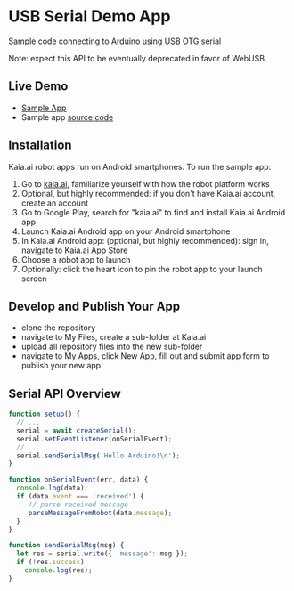 # USB Serial Demo App
Sample code connecting to Arduino using USB OTG serial

Note: expect this API to be eventually deprecated in favor of WebUSB

## Live Demo
- [Sample App](https://kaia.ai/view-app/5bea7418f8864127d7ee4cac)
- Sample app [source code](https://github.com/kaiaai/tree/master/usb-serial)

## Installation
Kaia.ai robot apps run on Android smartphones. To run the sample app:
1. Go to [kaia.ai](https://kaia.ai/), familiarize yourself with how the robot platform works
2. Optional, but highly recommended: if you don't have Kaia.ai account, create an account
3. Go to Google Play, search for "kaia.ai" to find and install Kaia.ai Android app
4. Launch Kaia.ai Android app on your Android smartphone
5. In Kaia.ai Android app: (optional, but highly recommended): sign in, navigate to Kaia.ai App Store
6. Choose a robot app to launch
7. Optionally: click the heart icon to pin the robot app to your launch screen 

## Develop and Publish Your App
- clone the repository
- navigate to My Files, create a sub-folder at Kaia.ai
- upload all repository files into the new sub-folder
- navigate to My Apps, click New App, fill out and submit app form to publish your new app

## Serial API Overview
```js
function setup() {
  // ...
  serial = await createSerial();
  serial.setEventListener(onSerialEvent);
  // ...
  serial.sendSerialMsg('Hello Arduino!\n');
}

function onSerialEvent(err, data) {
  console.log(data);
  if (data.event === 'received') {
     // parse received message
     parseMessageFromRobot(data.message);
  }
}

function sendSerialMsg(msg) {
  let res = serial.write({ 'message': msg });
  if (!res.success)
    console.log(res);
}
````
